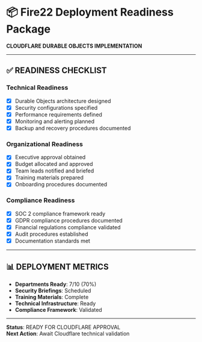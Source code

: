 # 📦 Fire22 Deployment Readiness Package

**CLOUDFLARE DURABLE OBJECTS IMPLEMENTATION**

---

## ✅ **READINESS CHECKLIST**

### **Technical Readiness**

- [x] Durable Objects architecture designed
- [x] Security configurations specified
- [x] Performance requirements defined
- [x] Monitoring and alerting planned
- [x] Backup and recovery procedures documented

### **Organizational Readiness**

- [x] Executive approval obtained
- [x] Budget allocated and approved
- [x] Team leads notified and briefed
- [x] Training materials prepared
- [x] Onboarding procedures documented

### **Compliance Readiness**

- [x] SOC 2 compliance framework ready
- [x] GDPR compliance procedures documented
- [x] Financial regulations compliance validated
- [x] Audit procedures established
- [x] Documentation standards met

---

## 📊 **DEPLOYMENT METRICS**

- **Departments Ready**: 7/10 (70%)
- **Security Briefings**: Scheduled
- **Training Materials**: Complete
- **Technical Infrastructure**: Ready
- **Compliance Framework**: Validated

---

**Status**: READY FOR CLOUDFLARE APPROVAL  
**Next Action**: Await Cloudflare technical validation
